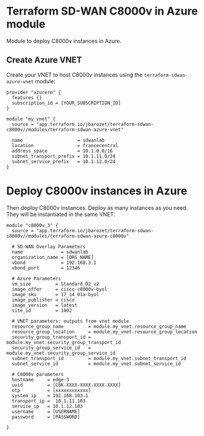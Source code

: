 # Terraform SD-WAN C8000v in Azure module

Module to deploy C8000v instances in Azure.

## Create Azure VNET

Create your VNET to host C8000v instances using the `terraform-sdwan-azure-vnet` module:

```hcl
provider "azurerm" {
  features {}
  subscription_id = [YOUR_SUBSCRIPTION_ID]
}

module "my_vnet" {
  source = "app.terraform.io/jbarozet/terraform-sdwan-c8000v//modules/terraform-sdwan-azure-vnet"

  name                    = sdwanlab
  location                = francecentral
  address_space           = 10.1.0.0/16
  subnet_transport_prefix = 10.1.11.0/24
  subnet_service_prefix   = 10.1.12.0/24
}
```

# Deploy C8000v instances in Azure

Then deploy C8000v instances.
Deploy as many instances as you need. They will be instantiated in the same VNET.

```hcl
module "c8000v_3" {
  source = "app.terraform.io/jbarozet/terraform-sdwan-c8000v//modules/terraform-sdwan-azure-c8000v"

  # SD-WAN Overlay Parameters
  name              = sdwanlab
  organization_name = [ORG_NAME]
  vbond             = 192.168.3.1
  vbond_port        = 12346

  # Azure Parameters
  vm_size         = Standard_D2_v2
  image_offer     = cisco-c8000v-byol
  image_sku       = 17_14_01a-byol
  image_publisher = cisco
  image_version   = latest
  site_id         = 1002

  # VNET parameters: outputs from vnet module
  resource_group_name         = module.my_vnet.resource_group_name
  resource_group_location     = module.my_vnet.resource_group_location
  security_group_transport_id = module.my_vnet.security_group_transport_id
  security_group_service_id   = module.my_vnet.security_group_service_id
  subnet_transport_id         = module.my_vnet.subnet_transport_id
  subnet_service_id           = module.my_vnet.subnet_service_id

  # C8000v parameters
  hostname     = edge-3
  uuid         = [C8K-XXXX-XXXX-XXXX-XXXX]
  otp          = [xxxxxxxxxxxx]
  system_ip    = 192.168.103.1
  transport_ip =  10.1.11.103
  service_ip   = 10.1.12.103
  username     = [USERNAME]
  password     = [PASSWORD]

}
```

